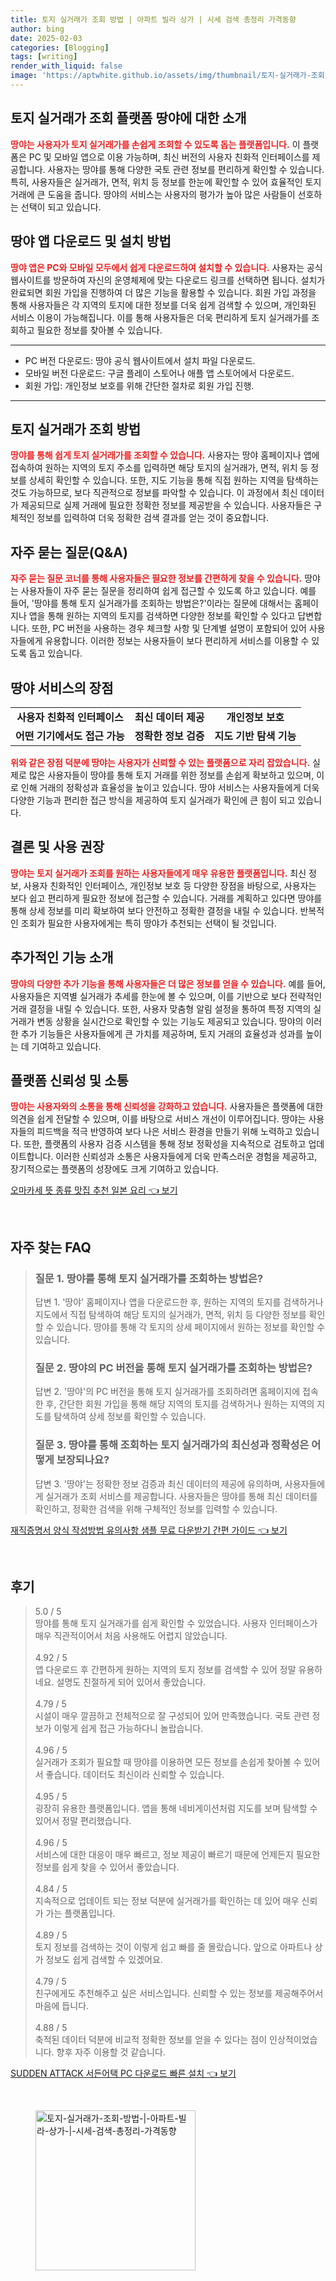```yaml
---
title: 토지 실거래가 조회 방법 | 아파트 빌라 상가 | 시세 검색 총정리 가격동향
author: bing
date: 2025-02-03
categories: [Blogging]
tags: [writing]
render_with_liquid: false
image: 'https://aptwhite.github.io/assets/img/thumbnail/토지-실거래가-조회-방법-|-아파트-빌라-상가-|-시세-검색-총정리-가격동향.webp'
---
```



<h2 id="토지 실거래가 조회 플랫폼 땅야에 대한 소개">토지 실거래가 조회 플랫폼 땅야에 대한 소개</h2>

<p><b><span style="color: #ee2323;">땅야는 사용자가 토지 실거래가를 손쉽게 조회할 수 있도록 돕는 플랫폼입니다.</span></b> 이 플랫폼은 PC 및 모바일 앱으로 이용 가능하며, 최신 버전의 사용자 친화적 인터페이스를 제공합니다. 사용자는 땅야를 통해 다양한 국토 관련 정보를 편리하게 확인할 수 있습니다. 특히, 사용자들은 실거래가, 면적, 위치 등 정보를 한눈에 확인할 수 있어 효율적인 토지 거래에 큰 도움을 줍니다. 땅야의 서비스는 사용자의 평가가 높아 많은 사람들이 선호하는 선택이 되고 있습니다.</p>

<h2 id="땅야 앱 다운로드 및 설치 방법">땅야 앱 다운로드 및 설치 방법</h2>

<p><b><span style="color: #ee2323;">땅야 앱은 PC와 모바일 모두에서 쉽게 다운로드하여 설치할 수 있습니다.</span></b> 사용자는 공식 웹사이트를 방문하여 자신의 운영체제에 맞는 다운로드 링크를 선택하면 됩니다. 설치가 완료되면 회원 가입을 진행하여 더 많은 기능을 활용할 수 있습니다. 회원 가입 과정을 통해 사용자들은 각 지역의 토지에 대한 정보를 더욱 쉽게 검색할 수 있으며, 개인화된 서비스 이용이 가능해집니다. 이를 통해 사용자들은 더욱 편리하게 토지 실거래가를 조회하고 필요한 정보를 찾아볼 수 있습니다.</p>

<hr />

<ul>
    <li>PC 버전 다운로드: 땅야 공식 웹사이트에서 설치 파일 다운로드.</li>
    <li>모바일 버전 다운로드: 구글 플레이 스토어나 애플 앱 스토어에서 다운로드.</li>
    <li>회원 가입: 개인정보 보호를 위해 간단한 절차로 회원 가입 진행.</li>
</ul>

<hr />

<h2 id="토지 실거래가 조회 방법">토지 실거래가 조회 방법</h2>

<p><b><span style="color: #ee2323;">땅야를 통해 쉽게 토지 실거래가를 조회할 수 있습니다.</span></b> 사용자는 땅야 홈페이지나 앱에 접속하여 원하는 지역의 토지 주소를 입력하면 해당 토지의 실거래가, 면적, 위치 등 정보를 상세히 확인할 수 있습니다. 또한, 지도 기능을 통해 직접 원하는 지역을 탐색하는 것도 가능하므로, 보다 직관적으로 정보를 파악할 수 있습니다. 이 과정에서 최신 데이터가 제공되므로 실제 거래에 필요한 정확한 정보를 제공받을 수 있습니다. 사용자들은 구체적인 정보를 입력하여 더욱 정확한 검색 결과를 얻는 것이 중요합니다.</p>

<h2 id="자주 묻는 질문(Q&A)">자주 묻는 질문(Q&A)</h2>

<p><b><span style="color: #ee2323;">자주 묻는 질문 코너를 통해 사용자들은 필요한 정보를 간편하게 찾을 수 있습니다.</span></b> 땅야는 사용자들이 자주 묻는 질문을 정리하여 쉽게 접근할 수 있도록 하고 있습니다. 예를 들어, '땅야를 통해 토지 실거래가를 조회하는 방법은?'이라는 질문에 대해서는 홈페이지나 앱을 통해 원하는 지역의 토지를 검색하면 다양한 정보를 확인할 수 있다고 답변합니다. 또한, PC 버전을 사용하는 경우 체크할 사항 및 단계별 설명이 포함되어 있어 사용자들에게 유용합니다. 이러한 정보는 사용자들이 보다 편리하게 서비스를 이용할 수 있도록 돕고 있습니다.</p>

<h2 id="땅야 서비스의 장점">땅야 서비스의 장점</h2>

<table>
    <tr>
        <td style="text-align: center; height: 17px;"><b>사용자 친화적 인터페이스</b></td>
        <td style="text-align: center; height: 17px;"><b>최신 데이터 제공</b></td>
        <td style="text-align: center; height: 17px;"><b>개인정보 보호</b></td>
    </tr>
    <tr>
        <td style="text-align: center; height: 17px;"><b>어떤 기기에서도 접근 가능</b></td>
        <td style="text-align: center; height: 17px;"><b>정확한 정보 검증</b></td>
        <td style="text-align: center; height: 17px;"><b>지도 기반 탐색 기능</b></td>
    </tr>
</table>

<p><b><span style="color: #ee2323;">위와 같은 장점 덕분에 땅야는 사용자가 신뢰할 수 있는 플랫폼으로 자리 잡았습니다.</span></b> 실제로 많은 사용자들이 땅야를 통해 토지 거래를 위한 정보를 손쉽게 확보하고 있으며, 이로 인해 거래의 정확성과 효율성을 높이고 있습니다. 땅야 서비스는 사용자들에게 더욱 다양한 기능과 편리한 접근 방식을 제공하여 토지 실거래가 확인에 큰 힘이 되고 있습니다.</p>

<h2 id="결론 및 사용 권장">결론 및 사용 권장</h2>

<p><b><span style="color: #ee2323;">땅야는 토지 실거래가 조회를 원하는 사용자들에게 매우 유용한 플랫폼입니다.</span></b> 최신 정보, 사용자 친화적인 인터페이스, 개인정보 보호 등 다양한 장점을 바탕으로, 사용자는 보다 쉽고 편리하게 필요한 정보에 접근할 수 있습니다. 거래를 계획하고 있다면 땅야를 통해 상세 정보를 미리 확보하여 보다 안전하고 정확한 결정을 내릴 수 있습니다. 반복적인 조회가 필요한 사용자에게는 특히 땅야가 추천되는 선택이 될 것입니다.</p>

<h2 id="추가적인 기능 소개">추가적인 기능 소개</h2>

<p><b><span style="color: #ee2323;">땅야의 다양한 추가 기능을 통해 사용자들은 더 많은 정보를 얻을 수 있습니다.</span></b> 예를 들어, 사용자들은 지역별 실거래가 추세를 한눈에 볼 수 있으며, 이를 기반으로 보다 전략적인 거래 결정을 내릴 수 있습니다. 또한, 사용자 맞춤형 알림 설정을 통하여 특정 지역의 실거래가 변동 상황을 실시간으로 확인할 수 있는 기능도 제공되고 있습니다. 땅야의 이러한 추가 기능들은 사용자들에게 큰 가치를 제공하며, 토지 거래의 효율성과 성과를 높이는 데 기여하고 있습니다.</p>

<h2 id="플랫폼 신뢰성 및 소통">플랫폼 신뢰성 및 소통</h2>

<p><b><span style="color: #ee2323;">땅야는 사용자와의 소통을 통해 신뢰성을 강화하고 있습니다.</span></b> 사용자들은 플랫폼에 대한 의견을 쉽게 전달할 수 있으며, 이를 바탕으로 서비스 개선이 이루어집니다. 땅야는 사용자들의 피드백을 적극 반영하여 보다 나은 서비스 환경을 만들기 위해 노력하고 있습니다. 또한, 플랫폼의 사용자 검증 시스템을 통해 정보 정확성을 지속적으로 검토하고 업데이트합니다. 이러한 신뢰성과 소통은 사용자들에게 더욱 만족스러운 경험을 제공하고, 장기적으로는 플랫폼의 성장에도 크게 기여하고 있습니다.</p>


<p><a class="click-button" title="오마카세 뜻 종류 맛집 추천 일본 요리" href="https://aptwhite.github.io/posts/%EC%98%A4%EB%A7%88%EC%B9%B4%EC%84%B8-%EB%9C%BB-%EC%A2%85%EB%A5%98-%EB%A7%9B%EC%A7%91-%EC%B6%94%EC%B2%9C-%EC%9D%BC%EB%B3%B8-%EC%9A%94%EB%A6%AC/" rel="dofollow">오마카세 뜻 종류 맛집 추천 일본 요리 👈 보기</a></p><br>
<h2 id='자주_찾는_FAQ'>자주 찾는 FAQ</h2>
<div itemscope="" itemtype="https://schema.org/FAQPage"> 
<blockquote> 
<div itemscope="" itemprop="mainEntity" itemtype="https://schema.org/Question"> 
<h3 itemprop="name">질문 1. 땅야를 통해 토지 실거래가를 조회하는 방법은?</h3> 
<div itemscope="" itemprop="acceptedAnswer" itemtype="https://schema.org/Answer"> 
<span itemprop="text"> 
<p>답변 1. '땅야' 홈페이지나 앱을 다운로드한 후, 원하는 지역의 토지를 검색하거나 지도에서 직접 탐색하여 해당 토지의 실거래가, 면적, 위치 등 다양한 정보를 확인할 수 있습니다. 땅야를 통해 각 토지의 상세 페이지에서 원하는 정보를 확인할 수 있습니다.</p> 
</span> 
</div> 
</div> 

<div itemscope="" itemprop="mainEntity" itemtype="https://schema.org/Question"> 
<h3 itemprop="name">질문 2. 땅야의 PC 버전을 통해 토지 실거래가를 조회하는 방법은?</h3> 
<div itemscope="" itemprop="acceptedAnswer" itemtype="https://schema.org/Answer"> 
<span itemprop="text"> 
<p>답변 2. '땅야'의 PC 버전을 통해 토지 실거래가를 조회하려면 홈페이지에 접속한 후, 간단한 회원 가입을 통해 해당 지역의 토지를 검색하거나 원하는 지역의 지도를 탐색하여 상세 정보를 확인할 수 있습니다.</p> 
</span> 
</div> 
</div> 

<div itemscope="" itemprop="mainEntity" itemtype="https://schema.org/Question"> 
<h3 itemprop="name">질문 3. 땅야를 통해 조회하는 토지 실거래가의 최신성과 정확성은 어떻게 보장되나요?</h3> 
<div itemscope="" itemprop="acceptedAnswer" itemtype="https://schema.org/Answer"> 
<span itemprop="text"> 
<p>답변 3. '땅야'는 정확한 정보 검증과 최신 데이터의 제공에 유의하며, 사용자들에게 실거래가 조회 서비스를 제공합니다. 사용자들은 땅야를 통해 최신 데이터를 확인하고, 정확한 검색을 위해 구체적인 정보를 입력할 수 있습니다.</p> 
</span> 
</div> 
</div> 
</blockquote> 
</div>
<p><a class="click-button" title="재직증명서 양식 작성방법 유의사항 샘플 무료 다운받기 간편 가이드" href="https://aptwhite.github.io/posts/%EC%9E%AC%EC%A7%81%EC%A6%9D%EB%AA%85%EC%84%9C-%EC%96%91%EC%8B%9D-%EC%9E%91%EC%84%B1%EB%B0%A9%EB%B2%95-%EC%9C%A0%EC%9D%98%EC%82%AC%ED%95%AD-%EC%83%98%ED%94%8C-%EB%AC%B4%EB%A3%8C-%EB%8B%A4%EC%9A%B4%EB%B0%9B%EA%B8%B0-%EA%B0%84%ED%8E%B8-%EA%B0%80%EC%9D%B4%EB%93%9C/" rel="dofollow">재직증명서 양식 작성방법 유의사항 샘플 무료 다운받기 간편 가이드 👈 보기</a></p><br>
<h2 id='후기'>후기</h2>
<div itemscope itemtype="https://schema.org/Product">
  <blockquote>
  <div itemprop="review" itemscope itemtype="https://schema.org/Review">
      <div itemprop="reviewRating" itemscope itemtype="https://schema.org/Rating"> <span itemprop="ratingValue">5.0</span> / <span itemprop="bestRating">5</span> </div>
      <span itemprop="reviewBody">땅야를 통해 토지 실거래가를 쉽게 확인할 수 있었습니다. 사용자 인터페이스가 매우 직관적이어서 처음 사용해도 어렵지 않았습니다.</span>
  </div>
  <br>
  <div itemprop="review" itemscope itemtype="https://schema.org/Review">
      <div itemprop="reviewRating" itemscope itemtype="https://schema.org/Rating"> <span itemprop="ratingValue">4.92</span> / <span itemprop="bestRating">5</span> </div>
      <span itemprop="reviewBody">앱 다운로드 후 간편하게 원하는 지역의 토지 정보를 검색할 수 있어 정말 유용하네요. 설명도 친절하게 되어 있어서 좋았습니다.</span>
  </div>
  <br>
  <div itemprop="review" itemscope itemtype="https://schema.org/Review">
      <div itemprop="reviewRating" itemscope itemtype="https://schema.org/Rating"> <span itemprop="ratingValue">4.79</span> / <span itemprop="bestRating">5</span> </div>
      <span itemprop="reviewBody">시설이 매우 깔끔하고 전체적으로 잘 구성되어 있어 만족했습니다. 국토 관련 정보가 이렇게 쉽게 접근 가능하다니 놀랍습니다.</span>
  </div>
  <br>
  <div itemprop="review" itemscope itemtype="https://schema.org/Review">
      <div itemprop="reviewRating" itemscope itemtype="https://schema.org/Rating"> <span itemprop="ratingValue">4.96</span> / <span itemprop="bestRating">5</span> </div>
      <span itemprop="reviewBody">실거래가 조회가 필요할 때 땅야를 이용하면 모든 정보를 손쉽게 찾아볼 수 있어서 좋습니다. 데이터도 최신이라 신뢰할 수 있습니다.</span>
  </div>
  <br>
  <div itemprop="review" itemscope itemtype="https://schema.org/Review">
      <div itemprop="reviewRating" itemscope itemtype="https://schema.org/Rating"> <span itemprop="ratingValue">4.95</span> / <span itemprop="bestRating">5</span> </div>
      <span itemprop="reviewBody">굉장히 유용한 플랫폼입니다. 앱을 통해 네비게이션처럼 지도를 보며 탐색할 수 있어서 정말 편리했습니다.</span>
  </div>
  <br>
  <div itemprop="review" itemscope itemtype="https://schema.org/Review">
      <div itemprop="reviewRating" itemscope itemtype="https://schema.org/Rating"> <span itemprop="ratingValue">4.96</span> / <span itemprop="bestRating">5</span> </div>
      <span itemprop="reviewBody">서비스에 대한 대응이 매우 빠르고, 정보 제공이 빠르기 때문에 언제든지 필요한 정보를 쉽게 찾을 수 있어서 좋았습니다.</span>
  </div>
  <br>
  <div itemprop="review" itemscope itemtype="https://schema.org/Review">
      <div itemprop="reviewRating" itemscope itemtype="https://schema.org/Rating"> <span itemprop="ratingValue">4.84</span> / <span itemprop="bestRating">5</span> </div>
      <span itemprop="reviewBody">지속적으로 업데이트 되는 정보 덕분에 실거래가를 확인하는 데 있어 매우 신뢰가 가는 플랫폼입니다.</span>
  </div>
  <br>
  <div itemprop="review" itemscope itemtype="https://schema.org/Review">
      <div itemprop="reviewRating" itemscope itemtype="https://schema.org/Rating"> <span itemprop="ratingValue">4.89</span> / <span itemprop="bestRating">5</span> </div>
      <span itemprop="reviewBody">토지 정보를 검색하는 것이 이렇게 쉽고 빠를 줄 몰랐습니다. 앞으로 아파트나 상가 정보도 쉽게 검색할 수 있겠어요.</span>
  </div>
  <br>
  <div itemprop="review" itemscope itemtype="https://schema.org/Review">
      <div itemprop="reviewRating" itemscope itemtype="https://schema.org/Rating"> <span itemprop="ratingValue">4.79</span> / <span itemprop="bestRating">5</span> </div>
      <span itemprop="reviewBody">친구에게도 추천해주고 싶은 서비스입니다. 신뢰할 수 있는 정보를 제공해주어서 마음에 듭니다.</span>
  </div>
  <br>
  <div itemprop="review" itemscope itemtype="https://schema.org/Review">
      <div itemprop="reviewRating" itemscope itemtype="https://schema.org/Rating"> <span itemprop="ratingValue">4.88</span> / <span itemprop="bestRating">5</span> </div>
      <span itemprop="reviewBody">축적된 데이터 덕분에 비교적 정확한 정보를 얻을 수 있다는 점이 인상적이었습니다. 향후 자주 이용할 것 같습니다.</span>
  </div>
  </blockquote>
</div>
<p><a class="click-button" title="SUDDEN ATTACK 서든어택 PC 다운로드 빠른 설치" href="https://aptwhite.github.io/posts/SUDDEN-ATTACK-%EC%84%9C%EB%93%A0%EC%96%B4%ED%83%9D-PC-%EB%8B%A4%EC%9A%B4%EB%A1%9C%EB%93%9C-%EB%B9%A0%EB%A5%B8-%EC%84%A4%EC%B9%98/" rel="dofollow">SUDDEN ATTACK 서든어택 PC 다운로드 빠른 설치 👈 보기</a></p><br>
<figure class="image"><img src="https://aptwhite.github.io/assets/img/thumbnail/토지-실거래가-조회-방법-|-아파트-빌라-상가-|-시세-검색-총정리-가격동향.webp" alt="토지-실거래가-조회-방법-|-아파트-빌라-상가-|-시세-검색-총정리-가격동향" width="256" height="256"></figure>